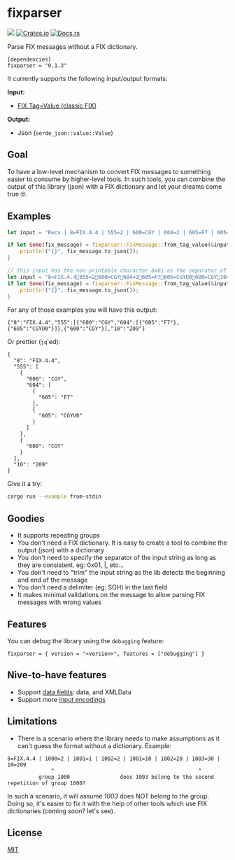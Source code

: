 # fixparser

![](https://github.com/whoan/fixparser/workflows/build-and-test/badge.svg)
[![Crates.io](https://img.shields.io/crates/v/fixparser.svg)](https://crates.io/crates/fixparser)
[![Docs.rs](https://docs.rs/fixparser/badge.svg)](https://docs.rs/fixparser)

Parse FIX messages without a FIX dictionary.

```
[dependencies]
fixparser = "0.1.3"
```

It currently supports the following input/output formats:

**Input:**

- [FIX Tag=Value (classic FIX)](https://www.fixtrading.org/standards/tagvalue/)

**Output:**

- Json (`serde_json::value::Value`)

## Goal

To have a low-level mechanism to convert FIX messages to something easier to consume by higher-level tools. In such tools, you can combine the output of this library (json) with a FIX dictionary and let your dreams come true :nerd_face:.

## Examples

```rust
let input = "Recv | 8=FIX.4.4 | 555=2 | 600=CGY | 604=2 | 605=F7 | 605=CGYU0 | 600=CGY | 10=209";

if let Some(fix_message) = fixparser::FixMessage::from_tag_value(&input) {
    println!("{}", fix_message.to_json());
}
```

```rust
// this input has the non-printable character 0x01 as the separator of the fields
let input = "8=FIX.4.4555=2600=CGY604=2605=F7605=CGYU0600=CGY10=209";
if let Some(fix_message) = fixparser::FixMessage::from_tag_value(&input) {
    println!("{}", fix_message.to_json());
}
```

For any of those examples you will have this output:

```
{"8":"FIX.4.4","555":[{"600":"CGY","604":[{"605":"F7"},{"605":"CGYU0"}]},{"600":"CGY"}],"10":"209"}
```

Or prettier (`jq`'ed):

```
{
  "8": "FIX.4.4",
  "555": [
    {
      "600": "CGY",
      "604": [
        {
          "605": "F7"
        },
        {
          "605": "CGYU0"
        }
      ]
    },
    {
      "600": "CGY"
    }
  ],
  "10": "209"
}
```

Give it a try:

```bash
cargo run --example from-stdin
```

## Goodies

- It supports repeating groups
- You don't need a FIX dictionary. It is easy to create a tool to combine the output (json) with a dictionary
- You don't need to specify the separator of the input string as long as they are consistent. eg: 0x01, |, etc...
- You don't need to "trim" the input string as the lib detects the beginning and end of the message
- You don't need a delimiter (eg: SOH) in the last field
- It makes minimal validations on the message to allow parsing FIX messages with wrong values

## Features

You can debug the library using the `debugging` feature:

```
fixparser = { version = "<version>", features = ["debugging"] }
```

## Nive-to-have features

- Support [data fields](https://www.onixs.biz/fix-dictionary/5.0.SP2/index.html): data, and XMLData
- Support more [input encodings](https://www.fixtrading.org/standards/)

## Limitations

- There is a scenario where the library needs to make assumptions as it can't guess the format without a dictionary. Example:

```
8=FIX.4.4 | 1000=2 | 1001=1 | 1002=2 | 1001=10 | 1002=20 | 1003=30 | 10=209
              ^                                              ^
          group 1000                does 1003 belong to the second repetition of group 1000?
```

In such a scenario, it will assume *1003* does NOT belong to the group. Doing so, it's easier to fix it with the help of other tools which use FIX dictionaries (coming soon? let's see).

## License

[MIT](https://github.com/whoan/fixparser/blob/master/LICENSE)
